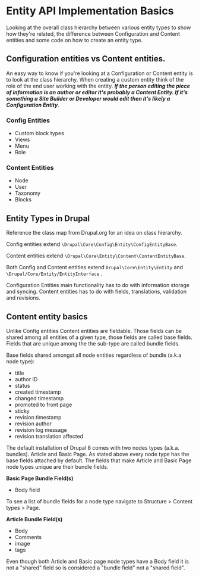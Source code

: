 # Entity API Implementation Basics

Looking at the overall class hierarchy between various entity types to show how they're related, the difference between Configuration and Content entities and some code on how to create an entity type.

## Configuration entities vs Content entities.

An easy way to know if you're looking at a Configuration or Content entity is to look at the class hierarchy. When creating a custom entity think of the role of the end user working with the entity. _**If the person editing the piece of information is an author or editor it's probably a Content Entity. If it's something a Site Builder or Developer would edit then it's likely a Configuration Entity**_.

### Config Entities

* Custom block types
* Views
* Menu
* Role

### Content Entities

* Node
* User
* Taxonomy
* Blocks

## Entity Types in Drupal

Reference the class map from Drupal.org for an idea on class hierarchy.

Config entities extend `\Drupal\Core\Config\Entity\ConfigEntityBase`.

Content entities extend `\Drupal\Core\Entity\Content\ContentEntityBase`.

Both Config and Content entities extend `Drupal\Core\Entity\Entity` and `\Drupal/Core/Entity/EntityInterface` .

Configuration Entities main functionality has to do with information storage and syncing. Content entities has to do with fields, translations, validation and revisions.

## Content entity basics

Unlike Config entities Content entities are fieldable. Those fields can be shared among all entities of a given type, those fields are called base fields. Fields that are unique among the the sub-type are called bundle fields.

Base fields shared amongst all node entities regardless of bundle \(a.k.a node type\):

* title
* author ID
* status
* created timestamp
* changed timestamp
* promoted to front page
* sticky
* revision timestamp
* revision author
* revision log message
* revision translation affected

The default installation of Drupal 8 comes with two nodes types \(a.k.a. bundles\). Article and Basic Page. As stated above every node type has the base fields attached by default. The fields that make Article and Basic Page node types unique are their bundle fields.

**Basic Page Bundle Field\(s\)**

* Body field

To see a list of bundle fields for a node type navigate to Structure &gt; Content types &gt; Page.

**Article Bundle Field\(s\)**

* Body
* Comments
* image
* tags

Even though both Article and Basic page node types have a Body field it is not a "shared" field so is considered a "bundle field" not a "shared field".



